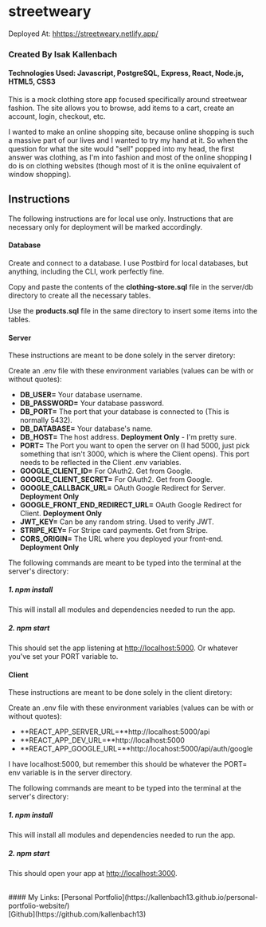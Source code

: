 # streetweary

Deployed At: [hhttps://streetweary.netlify.app/](https://streetweary.netlify.app/)

### Created By Isak Kallenbach

#### Technologies Used: Javascript, PostgreSQL, Express, React, Node.js, HTML5, CSS3 

This is a mock clothing store app focused specifically around streetwear fashion. The site allows you to browse, add items to a cart, create an account, login, checkout, etc.

I wanted to make an online shopping site, because online shopping is such a massive part of our lives and I wanted to try my hand at it. So when the question for what the site would "sell" popped into my head, the first answer was clothing, as I'm into fashion and most of the online shopping I do is on clothing websites (though most of it is the online equivalent of window shopping).


## Instructions

The following instructions are for local use only. Instructions that are necessary only for deployment will be marked accordingly.

#### Database

Create and connect to a database. I use Postbird for local databases, but anything, including the CLI, work perfectly fine. 

Copy and paste the contents of the **clothing-store.sql** file in the server/db directory to create all the necessary tables.

Use the **products.sql** file in the same directory to insert some items into the tables.

#### Server

These instructions are meant to be done solely in the server diretory:

Create an .env file with these environment variables (values can be with or without quotes):

- **DB_USER=** Your database username.
- **DB_PASSWORD=** Your database password.
- **DB_PORT=** The port that your database is connected to (This is normally 5432).
- **DB_DATABASE=** Your database's name.
- **DB_HOST=** The host address. **Deployment Only** - I'm pretty sure.
- **PORT=** The Port you want to open the server on (I had 5000, just pick something that isn't 3000, which is where the Client opens). This port needs to be reflected in the Client .env variables.
- **GOOGLE_CLIENT_ID=** For OAuth2. Get from Google.
- **GOOGLE_CLIENT_SECRET=** For OAuth2. Get from Google.
- **GOOGLE_CALLBACK_URL=** OAuth Google Redirect for Server. **Deployment Only**
- **GOOGLE_FRONT_END_REDIRECT_URL=** OAuth Google Redirect for Client. **Deployment Only**
- **JWT_KEY=** Can be any random string. Used to verify JWT.
- **STRIPE_KEY=** For Stripe card payments. Get from Stripe.
- **CORS_ORIGIN=** The URL where you deployed your front-end. **Deployment Only**

The following commands are meant to be typed into the terminal at the server's directory:

##### 1. npm install

This will install all modules and dependencies needed to run the app.

##### 2. npm start

This should set the app listening at [http://localhost:5000](http://localhost:5000). Or whatever you've set your PORT variable to.

#### Client

These instructions are meant to be done solely in the client diretory:

Create an .env file with these environment variables (values can be with or without quotes):

- **REACT_APP_SERVER_URL=**http://localhost:5000/api
- **REACT_APP_DEV_URL=**http://localhost:5000
- **REACT_APP_GOOGLE_URL=**http://locahost:5000/api/auth/google

I have localhost:5000, but remember this should be whatever the PORT= env variable is in the server directory.

The following commands are meant to be typed into the terminal at the server's directory:

##### 1. npm install

This will install all modules and dependencies needed to run the app.

##### 2. npm start

This should open your app at [http://localhost:3000](http://localhost:3000).

<br>
#### My Links:
[Personal Portfolio](https://kallenbach13.github.io/personal-portfolio-website/)
<br>
[Github](https://github.com/kallenbach13)